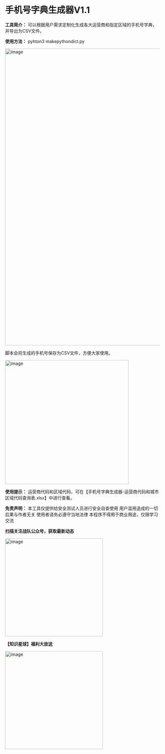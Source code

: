# 手机号字典生成器V1.1

**工具简介：** 可以根据用户需求定制化生成各大运营商和指定区域的手机号字典，并导出为CSV文件。

**使用方法：** pyhton3 makepythondict.py


<img width="963" alt="image" src="https://github.com/asaotomo/makephonedict/assets/67818638/9295a56a-ba85-43ce-8e59-23377574a358">

脚本会将生成的手机号保存为CSV文件，方便大家使用。

<img width="402" alt="image" src="https://github.com/asaotomo/makephonedict/assets/67818638/4a31bc73-b3aa-49e0-af7b-aa45a5870643">

**使用提示：** 运营商代码和区域代码，可在【手机号字典生成器-运营商代码和城市区域代码查询表.xlsx】中进行查看。

**免责声明：** 本工具仅提供给安全测试人员进行安全自查使用 用户滥用造成的一切后果与作者无关 使用者请务必遵守当地法律 本程序不得用于商业用途，仅限学习交流

**扫描关注战队公众号，获取最新动态**

<img width="318" alt="image" src="https://user-images.githubusercontent.com/67818638/149507366-4ada14db-a972-4071-bbb6-197659f61ced.png">

**【知识星球】福利大放送**

<img width="318" alt="image" src="https://github.com/asaotomo/FofaMap/assets/67818638/94612a4c-9d38-4833-9aa1-35b9bd8028d1">
